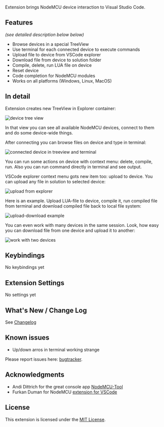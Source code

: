 Extension brings NodeMCU device interaction to Visual Studio Code.

## Features
*(see detailed description below below)*
* Browse devices in a special TreeView
* Use terminal for each connected device to execute commands
* Upload file to device from VSCode explorer
* Download file from device to solution folder
* Compile, delete, run LUA file on device
* Reset device
* Code completion for NodeMCU modules
* Works on all platforms (Windows, Linux, MacOS)

## In detail

Extension creates new TreeView in Explorer container:

![device tree view](https://bitbucket.org/BoresExpress/nodemcu-tools/raw/e82656bada7d0b54e60b3fc71ccd95617df5063b/resources/docs/tree.png)

In that view you can see all available NodeMCU devices, connect to them and do some device-wide things.

After connecting you can browse files on device and type in terminal:

![connected device in treeview and terminal](https://bitbucket.org/BoresExpress/nodemcu-tools/raw/e82656bada7d0b54e60b3fc71ccd95617df5063b/resources/docs/tree-and-term.png)

You can run some actions on device with context menu: delete, compile, run. Also you can run command directly in terminal and see output.

VSCode explorer context menu gots new item too: upload to device. You can upload any file in solution to selected device:

![upload from explorer](https://bitbucket.org/BoresExpress/nodemcu-tools/raw/e82656bada7d0b54e60b3fc71ccd95617df5063b/resources/docs/explorer-menu.png)

Here is an example. Upload LUA-file to device, compile it, run compiled file from terminal and download compiled file back to local file system:

![upload-download example](https://bitbucket.org/BoresExpress/nodemcu-tools/raw/e82656bada7d0b54e60b3fc71ccd95617df5063b/resources/docs/upload-download.gif)

You can even work with many devices in the same session. Look, how easy you can download file from one device and upload it to another:

![work with two devices](https://bitbucket.org/BoresExpress/nodemcu-tools/raw/e82656bada7d0b54e60b3fc71ccd95617df5063b/resources/docs/two.gif)

## Keybindings

No keybindings yet

## Extension Settings

No settings yet

## What's New / Change Log

See [Changelog](https://bitbucket.org/BoresExpress/nodemcu-tools/src/master/CHANGELOG.md)

## Known issues

* Up/down arros in terminal working strange

Please report issues here: [bugtracker](https://bitbucket.org/BoresExpress/nodemcu-tools/issues).

## Acknowledgments

- Andi Dittrich for the great console app [NodeMCU-Tool](https://github.com/AndiDittrich/NodeMCU-Tool)
- Furkan Duman for NodeMCU [extension for VSCode](https://github.com/fduman/vscode-nodemcu)

## License

This extension is licensed under the [MIT License](https://bitbucket.org/BoresExpress/nodemcu-tools/raw/cccc452c3dad7539e553ad45bafda68eaff7b9d7/LICENSE.md).